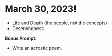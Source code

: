 # March 30, 2023!
- Life and Death (the people, not the concepts)
- Deservingness

**Bonus Prompt:**
- Write an acrostic poem.
